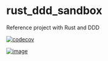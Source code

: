# rust_ddd_sandbox
Reference project with Rust and DDD

[![codecov](https://codecov.io/gh/taksedo/rust_ddd_sandbox/branch/master/graph/badge.svg?token=BFGRXLQFI3)](https://codecov.io/gh/taksedo/rust_ddd_sandbox)

[![image](https://codecov.io/gh/taksedo/rust_ddd_sandbox/branch/master/graphs/sunburst.svg?token=BFGRXLQFI3)](https://codecov.io/gh/taksedo/rust_ddd_sandbox)

